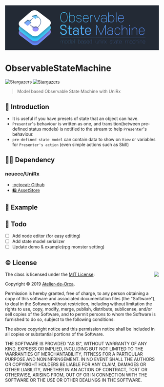 ![title](/README_RESOURCE/ObservableStateMachineLogo.png)
# ObservableStateMachine
![Stargazers](https://img.shields.io/badge/unity-2019.1.0f2-lightgrey.svg)
[![Stargazers](https://img.shields.io/github/license/Atelier-de-Orca/ObservableStateMachine.svg)](/LICENSE)
> Model based Observable State Machine with UniRx
  
## 📖 Introduction
- It is useful if you have presets of state that an object can have.  
- `Presenter`'s behaviour is written as one, and transition(between pre-defined status models) is notified to the stream to help `Presenter`'s behaviour.  
- `pre-defined state model` can contain data to show on `View` or variables for `Presenter's action` (even simple actions such as Skill)
  
## 👨‍💻 Dependency
### neuecc/UniRx
- [:octocat: Github](https://github.com/neuecc/UniRx)
- [🛍️ AssetStore](https://assetstore.unity.com/packages/tools/integration/unirx-reactive-extensions-for-unity-17276)
  
## 📑 Example
  
## 📝 Todo
- [ ] Add node editor (for easy editing)
- [ ] Add state model serializer
- [ ] Update demo & example(rpg monster setting)
  
## ©️ License
<img align="right" src="http://opensource.org/trademarks/opensource/OSI-Approved-License-100x137.png">

The class is licensed under the [MIT License](http://opensource.org/licenses/MIT):

Copyright &copy; 2019 [Atelier-de-Orca](https://github.com/Atelier-de-Orca).

Permission is hereby granted, free of charge, to any person obtaining a copy of this software and associated documentation files (the "Software"), to deal in the Software without restriction, including without limitation the rights to use, copy, modify, merge, publish, distribute, sublicense, and/or sell copies of the Software, and to permit persons to whom the Software is furnished to do so, subject to the following conditions:

The above copyright notice and this permission notice shall be included in all copies or substantial portions of the Software.

THE SOFTWARE IS PROVIDED "AS IS", WITHOUT WARRANTY OF ANY KIND, EXPRESS OR IMPLIED, INCLUDING BUT NOT LIMITED TO THE WARRANTIES OF MERCHANTABILITY, FITNESS FOR A PARTICULAR PURPOSE AND NONINFRINGEMENT. IN NO EVENT SHALL THE AUTHORS OR COPYRIGHT HOLDERS BE LIABLE FOR ANY CLAIM, DAMAGES OR OTHER LIABILITY, WHETHER IN AN ACTION OF CONTRACT, TORT OR OTHERWISE, ARISING FROM, OUT OF OR IN CONNECTION WITH THE SOFTWARE OR THE USE OR OTHER DEALINGS IN THE SOFTWARE.
